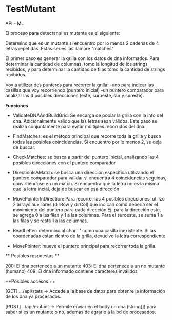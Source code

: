 # TestMutant
API - ML

El proceso para detectar si es mutante es el siguiente:

Determino que es un mutante si encuentro por lo menos 2 cadenas de 4 letras repetidas. Estas series las llamaré "matches"

El primer paso es generar la grilla con los datos de dna informados.
Para determinar la cantidad de columnas, tomo la longitud de los strings recibidos, y para determinar la cantidad de filas tomo la cantidad de strings recibidos.

Voy a utilizar dos punteros para recorrer la grilla:
	-uno para indicar las casillas que voy recorriendo (puntero inicial)
	-un puntero comparador para analizar las 4 posibles direcciones (este, suroeste, sur y sureste).


**Funciones**

- ValidateDNAAndBuildGrid: Se encarga de poblar la grilla con la info del dna. Adicionalmente valido que las letras sean válidos. Este paso se realiza conjuntamente para evitar múltiples recorridos del dna.

- FindMatches: es el método principal que recorre toda la grilla y busca todas las posibles coincidencias. Si encuentro por lo menos 2, se deja de buscar.

- CheckMatches: se busca a partir del puntero inicial, analizando las 4 posibles direcciones con el puntero comparador

- DirectionIsAMatch: se busca una dirección específica utilizando el puntero comparador para validar si encuentra 4 coincidencias seguidas, convirtiéndose en un match. Si encuentra que la letra no es la misma que la letra incial, deja de buscar en esa dirección

- MovePointerInDirection: Para recorrer las 4 posibles direcciones, utilizo 2 arrays auxiliares (dirRow y dirCol) que indican cómo debería ser el movimiento del puntero para cada dirección
Ej: para la dirección este, se agrega 0 a las filas y 1 a las columnas. Para el suroeste, se suma 1 a las filas y se resta 1 a las columnas.

- ReadLetter: determino al char ' ' como una casilla inexistente. Si las coordenadas están dentro de la grilla, devuelvo la letra correspondiente.

- MovePointer: mueve el puntero principal para recorrer toda la grilla.



** Posibles respuestas **

200: El dna pertenece a un mutante
403: El dna pertenece a un no mutante (humano)
409: El dna informado contiene caracteres inválidos


++Posibles accesos ++

[GET]
.../api/stats -> Accede a la base de datos para obtenre la información de los dna ya procesados.

[POST]
../api/mutant -> Permite enviar en el body un dna (string[]) para saber si es un mutante o no, además de agrarlo a la bd de procesados.

